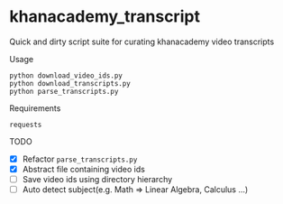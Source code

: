 # khanacademy_transcript
Quick and dirty script suite for curating khanacademy video transcripts

Usage
```
python download_video_ids.py
python download_transcripts.py
python parse_transcripts.py
```

Requirements
```
requests
```

TODO
- [x] Refactor `parse_transcripts.py`
- [x] Abstract file containing video ids
- [ ] Save video ids using directory hierarchy
- [ ] Auto detect subject(e.g. Math => Linear Algebra, Calculus ...)
